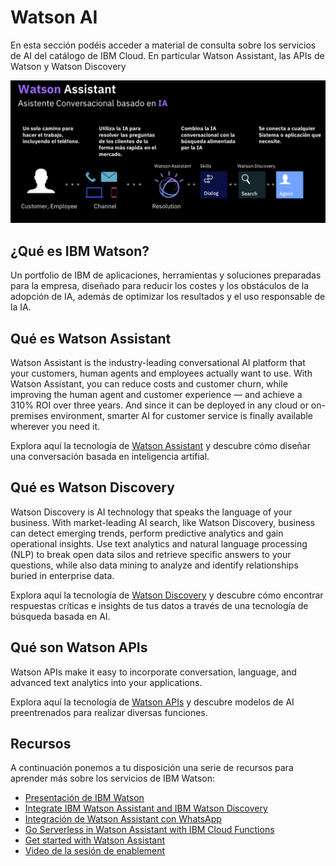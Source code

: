 # Watson AI

En esta sección podéis acceder a material de consulta sobre los servicios de AI del catálogo de IBM Cloud. En particular Watson Assistant, las APIs de Watson y Watson Discovery

![Watson AI](../images/watsonai.png)
## ¿Qué es IBM Watson?

Un portfolio de IBM de aplicaciones, herramientas y soluciones preparadas para la empresa, diseñado para reducir los costes y los obstáculos de la adopción de IA, además de optimizar los resultados y el uso responsable de la IA.

## Qué es Watson Assistant

Watson Assistant is the industry-leading conversational AI platform that your customers, human agents and employees actually want to use. With Watson Assistant, you can reduce costs and customer churn, while improving the human agent and customer experience — and achieve a 310% ROI over three years. And since it can be deployed in any cloud or on-premises environment, smarter AI for customer service is finally available wherever you need it.

Explora aquí la tecnología de [Watson Assistant](https://www.ibm.com/products/watson-assistant) y descubre cómo diseñar una conversación basada en inteligencia artifial.

## Qué es Watson Discovery

Watson Discovery is AI technology that speaks the language of your business. With market-leading AI search, like Watson Discovery, business can detect emerging trends, perform predictive analytics and gain operational insights. Use text analytics and natural language processing (NLP) to break open data silos and retrieve specific answers to your questions, while also data mining to analyze and identify relationships buried in enterprise data.

Explora aquí la tecnología de [Watson Discovery](https://www.ibm.com/cloud/watson-discovery) y descubre cómo encontrar respuestas críticas e insights de tus datos a través de una tecnología de búsqueda basada en AI. 

## Qué son Watson APIs

Watson APIs make it easy to incorporate conversation, language, and advanced text analytics into your applications.

Explora aquí la tecnología de [Watson APIs](https://www.ibm.com/watson/products-services) y descubre modelos de AI preentrenados para realizar diversas funciones. 

## Recursos

A continuación ponemos a tu disposición una serie de recursos para aprender más sobre los servicios de IBM Watson:

* [Presentación de IBM Watson](https://ibm.box.com/s/9vjg1rg0ucroqsx52vw0t6h4kg9w7pnn)
* [Integrate IBM Watson Assistant and IBM Watson Discovery](https://www.ibm.com/cloud/architecture/content/course/integrate-ibm-watson-assistant-and-watson-discovery/connect-to-a-data-source/)
* [Integración de Watson Assistant con WhatsApp](https://developer.ibm.com/es/tutorials/integrating-ibm-watson-assistant-with-whatsapp/)
* [Go Serverless in Watson Assistant with IBM Cloud Functions](https://developer.ibm.com/technologies/artificial-intelligence/tutorials/go-serverless-in-watson-assistant-with-ibm-cloud-function/)
* [Get started with Watson Assistant](https://developer.ibm.com/learningpaths/get-started-watson-assistant/)
* [Video de la sesión de enablement](https://www.crowdcast.io/e/create-tu-chatbot-en-30)

